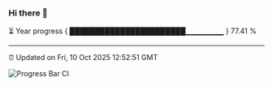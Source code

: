 ### Hi there 👋

⏳ Year progress { ███████████████████████▁▁▁▁▁▁▁ } 77.41 %

---

⏰ Updated on Fri, 10 Oct 2025 12:52:51 GMT

![Progress Bar CI](https://github.com/DhruviPatel157/GitHub-Actions-Demo/workflows/Progress%20Bar%20CI/badge.svg)
